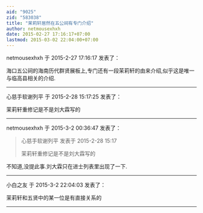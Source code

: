 ```yaml
---
aid: "9025"
zid: "583038"
title: "茉莉轩居然在五公祠有专门介绍"
author: netmousexhxh
date: 2015-02-27 17:16:17+07:00
lastmod: 2015-03-02 22:04:00+07:00
---
```


netmousexhxh 于 2015-2-27 17:16:17 发表了：

海口五公祠的海南历代群贤展板上,专门还有一段茉莉轩的由来介绍,似乎这是唯一与临高县相关的介绍.

---

心慈手软谢列平 于 2015-2-28 15:17:25 发表了：

茉莉轩重修记是不是刘大霖写的

---

netmousexhxh 于 2015-3-2 00:36:47 发表了：

> 心慈手软谢列平 发表于 2015-2-28 15:17
>
> 茉莉轩重修记是不是刘大霖写的

不知道,没提此事.刘大霖只在进士列表里出现了一下.

---

小白之友 于 2015-3-2 22:04:03 发表了：

茉莉轩和五贤中的某一位是有直接关系的

---

